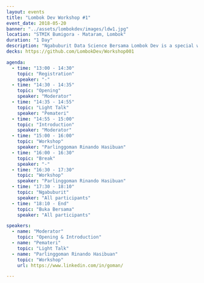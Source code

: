 ```yaml
---
layout: events
title: "Lombok Dev Workshop #1"
event_date: 2018-05-20
banner: "../assets/lombokdev/images/ldw1.jpg"
location: "STMIK Bumigora - Mataram, Lombok"
duration: "1 Day"
description: "Ngabuburit Data Science Bersama Lombok Dev is a special workshop held on May 20, 2018 at STMIK Bumigora Mataram. Limited to 25 participants, the event features a combination of light talks, introductions, and hands-on workshops led by Parlinggoman Rinando Hasibuan. The program closes with a casual ngabuburit session and buka bersama."
decks: https://github.com/LombokDev/Workshop001

agenda:
  - time: "13:00 - 14:30"
    topic: "Registration"
    speaker: "-"
  - time: "14:30 - 14:35"
    topic: "Opening"
    speaker: "Moderator"
  - time: "14:35 - 14:55"
    topic: "Light Talk"
    speaker: "Pemateri"
  - time: "14:55 - 15:00"
    topic: "Introduction"
    speaker: "Moderator"
  - time: "15:00 - 16:00"
    topic: "Workshop"
    speaker: "Parlinggoman Rinando Hasibuan"
  - time: "16:00 - 16:30"
    topic: "Break"
    speaker: "-"
  - time: "16:30 - 17:30"
    topic: "Workshop"
    speaker: "Parlinggoman Rinando Hasibuan"
  - time: "17:30 - 18:10"
    topic: "Ngabuburit"
    speaker: "All participants"
  - time: "18:10 - End"
    topic: "Buka Bersama"
    speaker: "All participants"

speakers:
  - name: "Moderator"
    topic: "Opening & Introduction"
  - name: "Pemateri"
    topic: "Light Talk"
  - name: "Parlinggoman Rinando Hasibuan"
    topic: "Workshop"
    url: https://www.linkedin.com/in/goman/

---
```


